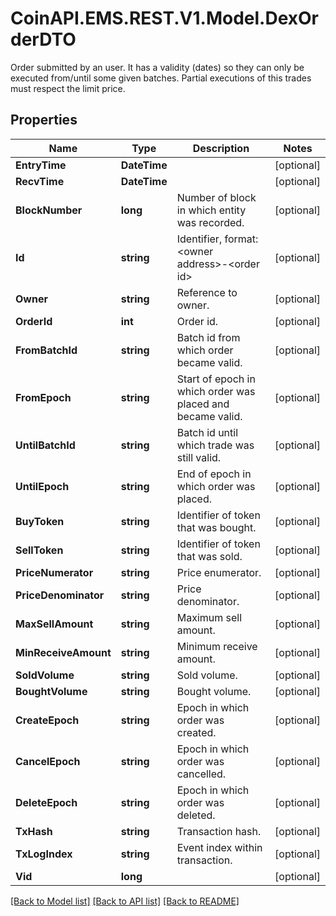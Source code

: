 # CoinAPI.EMS.REST.V1.Model.DexOrderDTO
Order submitted by an user. It has a validity (dates) so they can only be executed from/until some given batches. Partial executions of this trades must respect the limit price.

## Properties

Name | Type | Description | Notes
------------ | ------------- | ------------- | -------------
**EntryTime** | **DateTime** |  | [optional] 
**RecvTime** | **DateTime** |  | [optional] 
**BlockNumber** | **long** | Number of block in which entity was recorded. | [optional] 
**Id** | **string** | Identifier, format: &lt;owner address&gt;-&lt;order id&gt; | [optional] 
**Owner** | **string** | Reference to owner. | [optional] 
**OrderId** | **int** | Order id. | [optional] 
**FromBatchId** | **string** | Batch id from which order became valid. | [optional] 
**FromEpoch** | **string** | Start of epoch in which order was placed and became valid. | [optional] 
**UntilBatchId** | **string** | Batch id until which trade was still valid. | [optional] 
**UntilEpoch** | **string** | End of epoch in which order was placed. | [optional] 
**BuyToken** | **string** | Identifier of token that was bought. | [optional] 
**SellToken** | **string** | Identifier of token that was sold. | [optional] 
**PriceNumerator** | **string** | Price enumerator. | [optional] 
**PriceDenominator** | **string** | Price denominator. | [optional] 
**MaxSellAmount** | **string** | Maximum sell amount. | [optional] 
**MinReceiveAmount** | **string** | Minimum receive amount. | [optional] 
**SoldVolume** | **string** | Sold volume. | [optional] 
**BoughtVolume** | **string** | Bought volume. | [optional] 
**CreateEpoch** | **string** | Epoch in which order was created. | [optional] 
**CancelEpoch** | **string** | Epoch in which order was cancelled. | [optional] 
**DeleteEpoch** | **string** | Epoch in which order was deleted. | [optional] 
**TxHash** | **string** | Transaction hash. | [optional] 
**TxLogIndex** | **string** | Event index within transaction. | [optional] 
**Vid** | **long** |  | [optional] 

[[Back to Model list]](../README.md#documentation-for-models) [[Back to API list]](../README.md#documentation-for-api-endpoints) [[Back to README]](../README.md)

